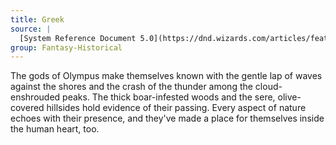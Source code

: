 ```yaml
---
title: Greek
source: |
  [System Reference Document 5.0](https://dnd.wizards.com/articles/features/systems-reference-document-srd)
group: Fantasy-Historical
---
```


The gods of Olympus make themselves known with the gentle lap of waves against the shores and the crash of the thunder among the cloud-enshrouded peaks. The thick boar-infested woods and the sere, olive-covered hillsides hold evidence of their passing. Every aspect of nature echoes with their presence, and they've made a place for themselves inside the human heart, too.
